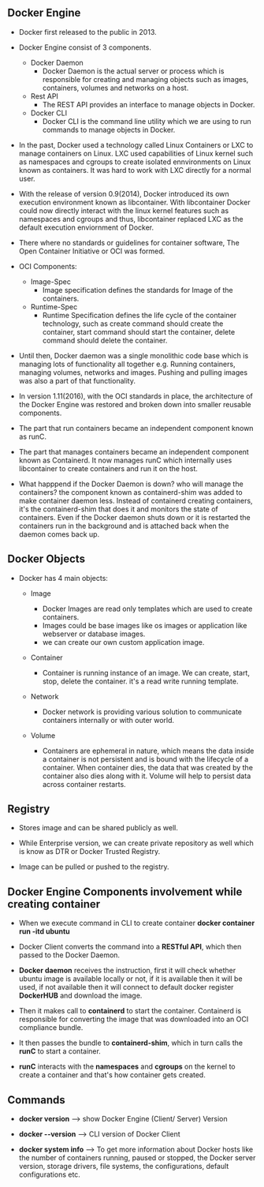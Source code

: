 ## Docker Engine

- Docker first released to the public in 2013.

- Docker Engine consist of 3 components.
    - Docker Daemon
        - Docker Daemon is the actual server or process which is responsible for creating and managing objects such as images, containers, volumes and networks on a host.
    - Rest API
        - The REST API provides an interface to manage objects in Docker.
    - Docker CLI
        - Docker CLI is the command line utility which we are using to run commands to manage objects in Docker.

- In the past, Docker used a technology called Linux Containers or LXC to manage containers on Linux. LXC used capabilities of Linux kernel such as namespaces and cgroups to create isolated ennvironments on Linux known as containers. It was hard to work with LXC directly for a normal user.

- With the release of version 0.9(2014), Docker introduced its own execution environment known as libcontainer. With libcontainer Docker could now directly interact with the linux kernel features such as namespaces and cgroups and thus, libcontainer replaced LXC as the default execution enviornment of Docker.

- There where no standards or guidelines for container software, The Open Container Initiative or OCI was formed.

- OCI Components:
    - Image-Spec
        - Image specification defines the standards for Image of the containers.
    - Runtime-Spec
        - Runtime Specification defines the life cycle of the container technology, such as create command should create the container, start command should start the container, delete command should delete the container.

- Until then, Docker daemon was a single monolithic code base which is managing lots of functionality all together e.g. Running containers, managing volumes, networks and images. Pushing and pulling images was also a part of that functionality.

- In version 1.11(2016), with the OCI standards in place, the architecture of the Docker Engine was restored and broken down into smaller reusable components.

- The part that run containers became an independent component known as runC.

- The part that manages containers became an independent component known as Containerd. It now manages runC which internally uses libcontainer to create containers and run it on the host.

- What happpend if the Docker Daemon is down? who will manage the containers? the component known as containerd-shim was added to make container daemon less. Instead of containerd creating containers, it's the containerd-shim that does it and monitors the state of containers. Even if the Docker daemon shuts down or it is restarted the containers run in the background and is attached back when the daemon comes back up.

## Docker Objects

- Docker has 4 main objects:

    - Image
        - Docker Images are read only templates which are used to create containers.
        - Images could be base images like os images or application like webserver or database images.
        - we can create our own custom application image.

    - Container
        - Container is running instance of an image. We can create, start, stop, delete the container. it's a read write running template.

    - Network
        - Docker network is providing various solution to communicate containers internally or with outer world.

    - Volume
        - Containers are ephemeral in nature, which means the data inside a container is not persistent and is bound with the lifecycle of a container. When container dies, the data that was created by the container also dies along with it. Volume will help to persist data across container restarts.

## Registry

- Stores image and can be shared publicly as well.

- While Enterprise version, we can create private repository as well which is know as DTR or Docker Trusted Registry.

- Image can be pulled or pushed to the registry.

## Docker Engine Components involvement while creating container

- When we execute command in CLI to create container **docker container run -itd ubuntu**

- Docker Client converts the command into a **RESTful API**, which then passed to the Docker Daemon.

- **Docker daemon** receives the instruction, first it will check whether ubuntu image is available locally or not, if it is available then it will be used, if not available then it will connect to default docker register **DockerHUB** and download the image.

- Then it makes call to **containerd** to start the container. Containerd is responsible for converting the image that was downloaded into an OCI compliance bundle.

- It then passes the bundle to **containerd-shim**, which in turn calls the **runC** to start a container.

- **runC** interacts with the **namespaces** and **cgroups** on the kernel to create a container and that's how container gets created.

## Commands

- **docker version** --> show Docker Engine (Client/ Server) Version

- **docker --version** --> CLI version of Docker Client

- **docker system info** --> To get more information about Docker hosts like the number of containers running, paused or stopped, the Docker server version, storage drivers, file systems, the configurations, default configurations etc.
